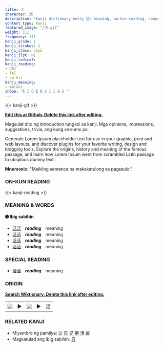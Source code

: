 ```yaml
---
title: 活
character: 活
description: "Kanji dictionary entry 活: meaning, on-kun reading, compounds, origin, related kanji"
content_type: kanji
featured_image: "/活.gif"
weight: 111
frequency: 111
kanji_grade: 1
kanji_strokes: 1
kanji_class: Jōyō
kanji_jlpt: N1
kanji_radical: 
kanji_reading: 
- DAI
- TAI
- oo-kii
kanji_meaning:
- malaki
chōon: "Ā Ī Ū Ē Ō ā ī ū ē ō ’"
---
```

[//]: # (Don't edit the line below. Kanji animated GIF code is automatically generated.)
{{< kanji-gif >}}

[//]: # (Edit below this line.)

**[Edit this at Github. Delete this link after editing.](https://github.com/tim0g/tim/tree/main/content/kanji/活/index.md)**

Magsulat dito ng introduction tungkol sa kanji. Mga opinions, impressions, suggestions, trivia, ang kung ano-ano pa.

Generate Lorem Ipsum placeholder text for use in your graphic, print and web layouts, and discover plugins for your favorite writing, design and blogging tools. Explore the origins, history and meaning of the famous passage, and learn how Lorem Ipsum went from scrambled Latin passage to ubiqitous dummy text.
 
**Mnemonic:** "Maikling sentence na makakatulong sa pagsaulo."

### ON-KUN READING

[//]: # (Don't edit the line below. ON-KUN READING code is automatically generated.)
{{< kanji-reading >}}

### MEANING & WORDS

#### ➊ **Ibig sabihin**
  - [活](../活)[活](../活)　***reading***　meaning
  - [活](../活)[活](../活)　***reading***　meaning
  - [活](../活)[活](../活)　***reading***　meaning
  - [活](../活)[活](../活)　***reading***　meaning

### SPECIAL READING
  - [活](../活)[活](../活)　***reading***　meaning

### ORIGIN

**[Search Wiktionary. Delete this link after editing.](https://wiktionary.org/wiki/活)**
<table class="kanji-table"><tr><td>
<img src="60px-活-bronze.svg.png">
</td><td>▶</td><td>
<img src="60px-活-oracle.svg.png">
</td><td>▶</td>
<td class="kanji-origin">活</td>
</tr></table>

### RELATED KANJI
- Miyembro ng pamilya: [父](../父) [母](../母) [兄](../兄) [弟](../弟) [活](../活) [娘](../娘)
- Magkatulad ang ibig sabihin: [日](../日)
